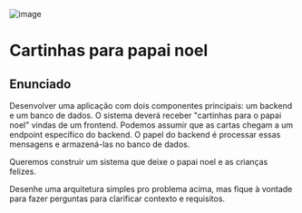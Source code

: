 ![image](https://assets-global.website-files.com/61155c49f7b752684a9f0584/61201e989ae795462db99155_logo-arvore.svg)

# Cartinhas para papai noel

## Enunciado

Desenvolver uma aplicação com dois componentes principais: um backend e um banco de dados. O sistema deverá receber "cartinhas para o papai noel" vindas de um frontend. Podemos assumir que as cartas chegam a um endpoint específico do backend. O papel do backend é processar essas mensagens e armazená-las no banco de dados.

Queremos construir um sistema que deixe o papai noel e as crianças felizes.

Desenhe uma arquitetura simples pro problema acima, mas fique à vontade para fazer perguntas para clarificar contexto e requisitos.

